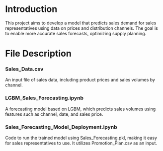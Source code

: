 # Introduction
This project aims to develop a model that predicts sales demand for sales representatives using data on prices and distribution channels. The goal is to enable more accurate sales forecasts, optimizing supply planning.


# File Description

### Sales_Data.csv
An input file of sales data, including product prices and sales volumes by channel.

### LGBM_Sales_Forecasting.ipynb
A forecasting model based on LGBM, which predicts sales volumes using features such as channel, date, and sales price.

### Sales_Forecasting_Model_Deployment.ipynb
Code to run the trained model using Sales_Forecasting.pkl, making it easy for sales representatives to use. It utilizes Promotion_Plan.csv as an input.
